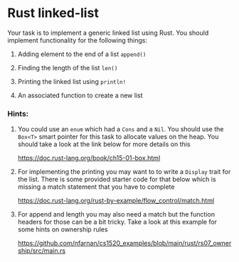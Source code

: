 # Rust linked-list

Your task is to implement a generic linked list using Rust. You should
implement functionality for the following things:

1. Adding element to the end of a list `append()`

2. Finding the length of the list `len()`

3. Printing the linked list using `println!`

4. An associated function to create a new list

### Hints:
1. You could use an `enum` which had a `Cons` and a `Nil`. You should use the `Box<T>`
	smart pointer for this task to allocate values on the heap. You should take a
	look at the link below for more details on this

	<https://doc.rust-lang.org/book/ch15-01-box.html>

1. For implementing the printing you may want to to write a `Display` trait for the list.
	There is some provided starter code for that below which is missing a match
	statement that you have to complete

	<https://doc.rust-lang.org/rust-by-example/flow_control/match.html>

1. For append and length you may also need a match but the function headers for those
	can be a bit tricky. Take a look at this example for some hints on ownership
	rules

	<https://github.com/nfarnan/cs1520_examples/blob/main/rust/rs07_ownership/src/main.rs>
